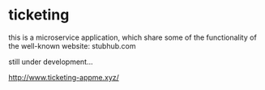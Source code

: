 # ticketing

this is a microservice application, which share some of the functionality of the well-known website: stubhub.com

still under development...

http://www.ticketing-appme.xyz/
